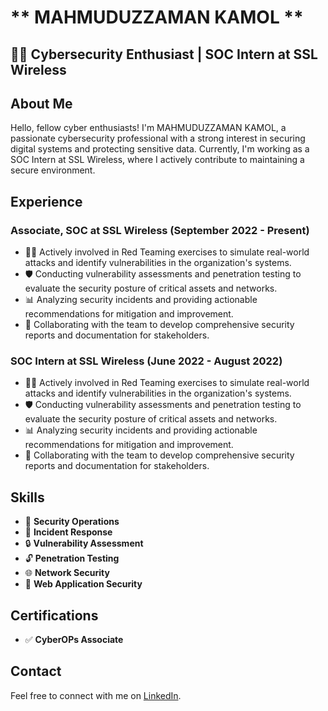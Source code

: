 # ** MAHMUDUZZAMAN KAMOL **
## 👨‍💻 Cybersecurity Enthusiast | SOC Intern at SSL Wireless

## About Me

Hello, fellow cyber enthusiasts! I'm MAHMUDUZZAMAN KAMOL, a passionate cybersecurity professional with a strong interest in securing digital systems and protecting sensitive data. Currently, I'm working as a SOC Intern at SSL Wireless, where I actively contribute to maintaining a secure environment.

## Experience

### Associate, SOC at SSL Wireless (September 2022 - Present)

- 🕵️‍♂️ Actively involved in Red Teaming exercises to simulate real-world attacks and identify vulnerabilities in the organization's systems.
- 🛡️ Conducting vulnerability assessments and penetration testing to evaluate the security posture of critical assets and networks.
- 📊 Analyzing security incidents and providing actionable recommendations for mitigation and improvement.
- 📝 Collaborating with the team to develop comprehensive security reports and documentation for stakeholders.
  
### SOC Intern at SSL Wireless (June 2022 - August 2022)

- 🕵️‍♂️ Actively involved in Red Teaming exercises to simulate real-world attacks and identify vulnerabilities in the organization's systems.
- 🛡️ Conducting vulnerability assessments and penetration testing to evaluate the security posture of critical assets and networks.
- 📊 Analyzing security incidents and providing actionable recommendations for mitigation and improvement.
- 📝 Collaborating with the team to develop comprehensive security reports and documentation for stakeholders.

## Skills

- 💂 **Security Operations**
- 🚨 **Incident Response**
- 🔒 **Vulnerability Assessment**
- 🔓 **Penetration Testing**
- 🌐 **Network Security**
- 🔐 **Web Application Security**

## Certifications

- ✅ **CyberOPs Associate**

## Contact

Feel free to connect with me on [LinkedIn](https://www.linkedin.com/in/mahmud0x/).
